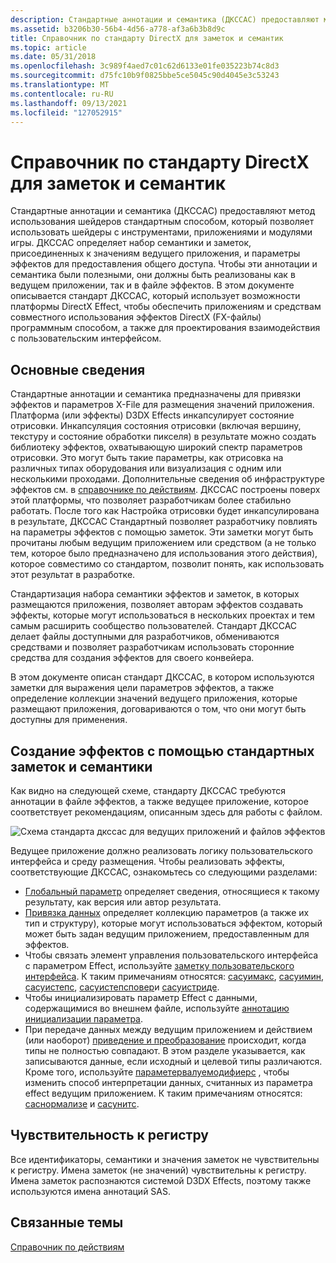 ```yaml
---
description: Стандартные аннотации и семантика (ДКССАС) предоставляют метод использования шейдеров стандартным способом, который позволяет использовать шейдеры с инструментами, приложениями и модулями игры.
ms.assetid: b3206b30-56b4-4d56-a778-af3a6b3b8d9c
title: Справочник по стандарту DirectX для заметок и семантик
ms.topic: article
ms.date: 05/31/2018
ms.openlocfilehash: 3c989f4aed7c01c62d6133e01fe035223b74c8d3
ms.sourcegitcommit: d75fc10b9f0825bbe5ce5045c90d4045e3c53243
ms.translationtype: MT
ms.contentlocale: ru-RU
ms.lasthandoff: 09/13/2021
ms.locfileid: "127052915"
---
```

# <a name="directx-standard-annotations-and-semantics-reference"></a>Справочник по стандарту DirectX для заметок и семантик

Стандартные аннотации и семантика (ДКССАС) предоставляют метод использования шейдеров стандартным способом, который позволяет использовать шейдеры с инструментами, приложениями и модулями игры. ДКССАС определяет набор семантики и заметок, присоединенных к значениям ведущего приложения, и параметры эффектов для предоставления общего доступа. Чтобы эти аннотации и семантика были полезными, они должны быть реализованы как в ведущем приложении, так и в файле эффектов. В этом документе описывается стандарт ДКССАС, который использует возможности платформы DirectX Effect, чтобы обеспечить приложениям и средствам совместного использования эффектов DirectX (FX-файлы) программным способом, а также для проектирования взаимодействия с пользовательским интерфейсом.

## <a name="background-information"></a>Основные сведения

Стандартные аннотации и семантика предназначены для привязки эффектов и параметров X-File для размещения значений приложения. Платформа (или эффекты) D3DX Effects инкапсулирует состояние отрисовки. Инкапсуляция состояния отрисовки (включая вершину, текстуру и состояние обработки пикселя) в результате можно создать библиотеку эффектов, охватывающую широкий спектр параметров отрисовки. Это могут быть такие параметры, как отрисовка на различных типах оборудования или визуализация с одним или несколькими проходами. Дополнительные сведения об инфраструктуре эффектов см. в [справочнике по действиям](dx9-graphics-reference-effects.md). ДКССАС построены поверх этой платформы, что позволяет разработчикам более стабильно работать. После того как Настройка отрисовки будет инкапсулирована в результате, ДКССАС Стандартный позволяет разработчику повлиять на параметры эффектов с помощью заметок. Эти заметки могут быть прочитаны любым ведущим приложением или средством (а не только тем, которое было предназначено для использования этого действия), которое совместимо со стандартом, позволит понять, как использовать этот результат в разработке.

Стандартизация набора семантики эффектов и заметок, в которых размещаются приложения, позволяет авторам эффектов создавать эффекты, которые могут использоваться в нескольких проектах и тем самым расширить сообщество пользователей. Стандарт ДКССАС делает файлы доступными для разработчиков, обмениваются средствами и позволяет разработчикам использовать сторонние средства для создания эффектов для своего конвейера.

В этом документе описан стандарт ДКССАС, в котором используются заметки для выражения цели параметров эффектов, а также определение коллекции значений ведущего приложения, которые размещают приложения, договариваются о том, что они могут быть доступны для применения.

## <a name="authoring-effects-with-standard-annotations-and-semantics"></a>Создание эффектов с помощью стандартных заметок и семантики

Как видно на следующей схеме, стандарту ДКССАС требуются аннотации в файле эффектов, а также ведущее приложение, которое соответствует рекомендациям, описанным здесь для работы с файлом.

![Схема стандарта дкссас для ведущих приложений и файлов эффектов](images/sas-2.png)

Ведущее приложение должно реализовать логику пользовательского интерфейса и среду размещения. Чтобы реализовать эффекты, соответствующие ДКССАС, ознакомьтесь со следующими разделами:

-   [Глобальный параметр](global-parameter.md) определяет сведения, относящиеся к такому результату, как версия или автор результата.
-   [Привязка данных](data-binding.md) определяет коллекцию параметров (а также их тип и структуру), которые могут использоваться эффектом, который может быть задан ведущим приложением, предоставленным для эффектов.
-   Чтобы связать элемент управления пользовательского интерфейса с параметром Effect, используйте [заметку пользовательского интерфейса](ui-annotation.md). К таким примечаниям относятся: [сасуимакс](ui-annotation.md), [сасуимин](ui-annotation.md), [сасуистепс](ui-annotation.md), [сасуистепсповер](ui-annotation.md)и [сасуистриде](ui-annotation.md).
-   Чтобы инициализировать параметр Effect с данными, содержащимися во внешнем файле, используйте [аннотацию инициализации параметра](parameter-initialization-annotation.md).
-   При передаче данных между ведущим приложением и действием (или наоборот) [приведение и преобразование](casting-and-conversion.md) происходит, когда типы не полностью совпадают. В этом разделе указывается, как записываются данные, если исходный и целевой типы различаются. Кроме того, используйте [параметервалуемодифиерс](casting-and-conversion.md) , чтобы изменить способ интерпретации данных, считанных из параметра effect ведущим приложением. К таким примечаниям относятся: [саснормализе](casting-and-conversion.md) и [сасунитс](casting-and-conversion.md).

## <a name="case-sensitivity"></a>Чувствительность к регистру

Все идентификаторы, семантики и значения заметок не чувствительны к регистру. Имена заметок (не значений) чувствительны к регистру. Имена заметок распознаются системой D3DX Effects, поэтому также используются имена аннотаций SAS.

## <a name="related-topics"></a>Связанные темы

<dl> <dt>

[Справочник по действиям](dx9-graphics-reference-effects.md)
</dt> </dl>

 

 



